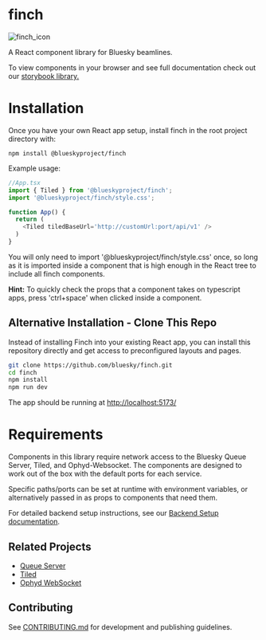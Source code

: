 
# finch

  ![finch_icon](https://github.com/user-attachments/assets/bf17cfe1-5df5-4fcd-8c4d-3a99982ce2fe)  
  
A React component library for Bluesky beamlines. 

To view components in your browser and see full documentation check out our [storybook library.](https://blueskyproject.io/finch)


#  Installation
Once you have your own React app setup, install finch in the root project directory with:
```
npm install @blueskyproject/finch
```

Example usage:
```js
//App.tsx
import { Tiled } from '@blueskyproject/finch';
import '@blueskyproject/finch/style.css';

function App() {
  return (
    <Tiled tiledBaseUrl='http://customUrl:port/api/v1' />
  )
}
```

You will only need to import '@blueskyproject/finch/style.css' once, so long as it is imported inside a component that is high enough in the React tree to include all finch components.

**Hint:** To quickly check the props that a component takes on typescript apps, press 'ctrl+space' when clicked inside a component.

## Alternative Installation - Clone This Repo
Instead of installing Finch into your existing React app, you can install this repository directly and get access to preconfigured layouts and pages.
```bash
git clone https://github.com/bluesky/finch.git
cd finch
npm install
npm run dev
```
The app should be running at [http://localhost:5173/](http://localhost:5173/)

# Requirements
Components in this library require network access to the Bluesky Queue Server, Tiled, and Ophyd-Websocket. The components are designed to work out of the box with the default ports for each service. 

Specific paths/ports can be set at runtime with environment variables, or alternatively passed in as props to components that need them.

For detailed backend setup instructions, see our [Backend Setup documentation](https://blueskyproject.io/finch/?path=/docs/documentation-backendsetup--docs).

## Related Projects
- [Queue Server](https://github.com/bluesky/bluesky-queueserver)
- [Tiled](https://github.com/bluesky/tiled)
- [Ophyd WebSocket](https://github.com/bluesky/ophyd-websocket)

## Contributing
See [CONTRIBUTING.md](CONTRIBUTING.md) for development and publishing guidelines.

